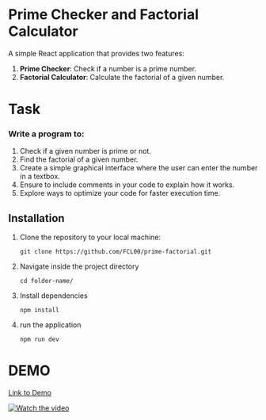 # Prime Checker and Factorial Calculator

A simple React application that provides two features:

1. **Prime Checker**: Check if a number is a prime number.
2. **Factorial Calculator**: Calculate the factorial of a given number.

# Task
### Write a program to:
1. Check if a given number is prime or not.
2. Find the factorial of a given number.
3. Create a simple graphical interface where the user can enter the number in a textbox.
4. Ensure to include comments in your code to explain how it works.
5. Explore ways to optimize your code for faster execution time.

## Installation
1. Clone the repository to your local machine:
    ```
    git clone https://github.com/FCL00/prime-factorial.git
    ```
2. Navigate inside the project directory
    ```
    cd folder-name/
    ``` 

3. Install dependencies
    ```
    npm install
    ```
4. run the application
    ```
    npm run dev
    ```
# DEMO
[Link to Demo](https://primefactorial.vercel.app/)

[![Watch the video](./src//assets/demo.gif)](https://www.youtube.com/watch?v=tDD8DqgYnDo)
